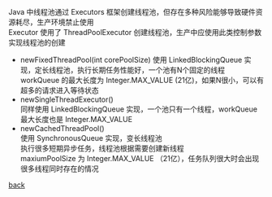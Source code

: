 Java 中线程池通过 Executors 框架创建线程池，但存在多种风险能够导致硬件资源耗尽，生产环境禁止使用  
Executor 使用了 ThreadPoolExecutor 创建线程池，生产中应使用此类控制参数实现线程池的创建  
- newFixedThreadPool(int corePoolSize) 
使用 LinkedBlockingQueue 实现，定长线程池，执行长期任务性能好，一个池有N个固定的线程  
workQueue 的最大长度为 Integer.MAX_VALUE (21亿)，如果N很小，可以有超多的请求进入等待状态  
- newSingleThreadExecutor()  
同样使用 LinkedBlockingQueue 实现，一个池只有一个线程，workQueue 最大长度也是 Integer.MAX_VALUE    
- newCachedThreadPool()  
使用 SynchronousQueue 实现，变长线程池  
执行很多短期异步任务，线程池根据需要创建新线程  
maxiumPoolSize 为 Integer.MAX_VALUE （21亿），任务队列很大时会出现很多线程同时存在的情况  

[back](../16.md)  